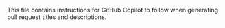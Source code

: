 This file contains instructions for GitHub Copilot to follow when generating pull request titles and descriptions.
